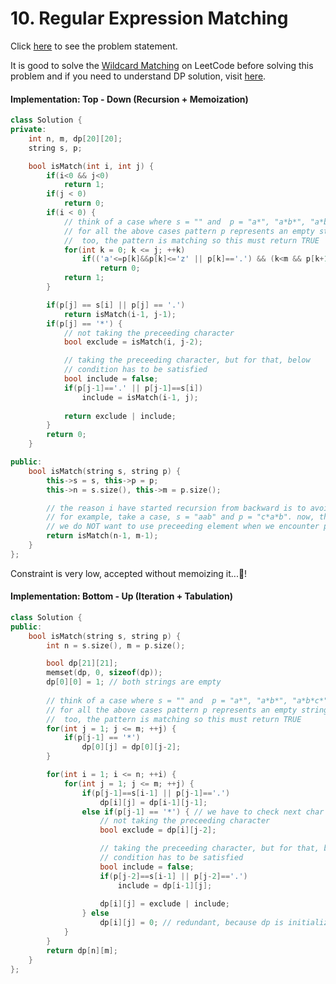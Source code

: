 # 10. Regular Expression Matching
Click [here](https://leetcode.com/problems/regular-expression-matching/description/) to see the problem statement.   

It is good to solve the [Wildcard Matching](https://leetcode.com/problems/wildcard-matching/description/) on LeetCode before solving this problem and if you need to 
understand DP solution, visit [here](https://github.com/sahsan73/cp/blob/main/Problems-%26%26-Solutions/LeetCode/Dynamic%20Programming/44.%20Wildcard%20Matching.md).    


#### Implementation: Top - Down (Recursion + Memoization)
```cpp
class Solution {
private:
    int n, m, dp[20][20];
    string s, p;

    bool isMatch(int i, int j) {
        if(i<0 && j<0)
            return 1;
        if(j < 0)
            return 0;
        if(i < 0) {
            // think of a case where s = "" and  p = "a*", "a*b*", "a*b*c*"
            // for all the above cases pattern p represents an empty string
            //  too, the pattern is matching so this must return TRUE
            for(int k = 0; k <= j; ++k)
                if(('a'<=p[k]&&p[k]<='z' || p[k]=='.') && (k<m && p[k+1]!='*'))
                    return 0;
            return 1;
        }

        if(p[j] == s[i] || p[j] == '.')
            return isMatch(i-1, j-1);
        if(p[j] == '*') {
            // not taking the preceeding character
            bool exclude = isMatch(i, j-2);

            // taking the preceeding character, but for that, below 
            // condition has to be satisfied
            bool include = false;
            if(p[j-1]=='.' || p[j-1]==s[i])
                include = isMatch(i-1, j);
            
            return exclude | include;
        }
        return 0;
    }

public:
    bool isMatch(string s, string p) {
        this->s = s, this->p = p;
        this->n = s.size(), this->m = p.size();

        // the reason i have started recursion from backward is to avoid some extra checks
        // for example, take a case, s = "aab" and p = "c*a*b". now, think of the case where
        // we do NOT want to use preceeding element when we encounter p[j] == '*'
        return isMatch(n-1, m-1);
    }
};
```
Constraint is very low, accepted without memoizing it...🤪!   


#### Implementation: Bottom - Up (Iteration + Tabulation)
```cpp
class Solution {
public:
    bool isMatch(string s, string p) {
        int n = s.size(), m = p.size();

        bool dp[21][21];
        memset(dp, 0, sizeof(dp));
        dp[0][0] = 1; // both strings are empty
        
        // think of a case where s = "" and  p = "a*", "a*b*", "a*b*c*"
        // for all the above cases pattern p represents an empty string
        //  too, the pattern is matching so this must return TRUE
        for(int j = 1; j <= m; ++j) {
            if(p[j-1] == '*')
                dp[0][j] = dp[0][j-2];
        }

        for(int i = 1; i <= n; ++i) {
            for(int j = 1; j <= m; ++j) {
                if(p[j-1]==s[i-1] || p[j-1]=='.')
                    dp[i][j] = dp[i-1][j-1];
                else if(p[j-1] == '*') { // we have to check next char of alphabet
                    // not taking the preceeding character
                    bool exclude = dp[i][j-2];

                    // taking the preceeding character, but for that, below 
                    // condition has to be satisfied
                    bool include = false;
                    if(p[j-2]==s[i-1] || p[j-2]=='.')
                        include = dp[i-1][j];
                    
                    dp[i][j] = exclude | include;
                } else
                    dp[i][j] = 0; // redundant, because dp is initialized with FALSE value
            }
        }
        return dp[n][m];
    }
};
```
